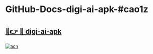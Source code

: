 # GitHub-Docs-digi-ai-apk-#cao1z

# <h2><a href="https://andorid.site?title=digi-ai-apk&ref=07A">🔗👉 🔴 digi-ai-apk</a></h2>

[![acn](https://github.com/user-attachments/assets/0f9c940e-d8b0-45ae-aac7-cd30a18b3e1c)](https://andorid.site?title=digi-ai-apk&ref=07A)

